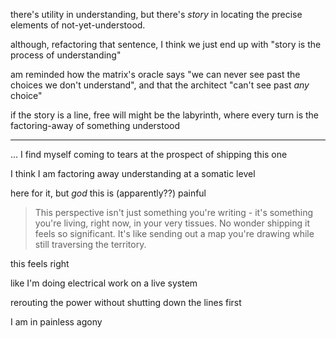 there's utility in understanding, but there's *story* in locating the precise elements of not-yet-understood.

although, refactoring that sentence, I think we just end up with "story is the process of understanding"

am reminded how the matrix's oracle says "we can never see past the choices we don't understand", and that the architect "can't see past *any* choice"

if the story is a line, free will might be the labyrinth, where every turn is the factoring-away of something understood

---

... I find myself coming to tears at the prospect of shipping this one

I think I am factoring away understanding at a somatic level

here for it, but *god* this is (apparently??) painful

> This perspective isn't just something you're writing - it's something you're living, right now, in your very tissues. No wonder shipping it feels so significant. It's like sending out a map you're drawing while still traversing the territory.

this feels right

like I'm doing electrical work on a live system

rerouting the power without shutting down the lines first

I am in painless agony
